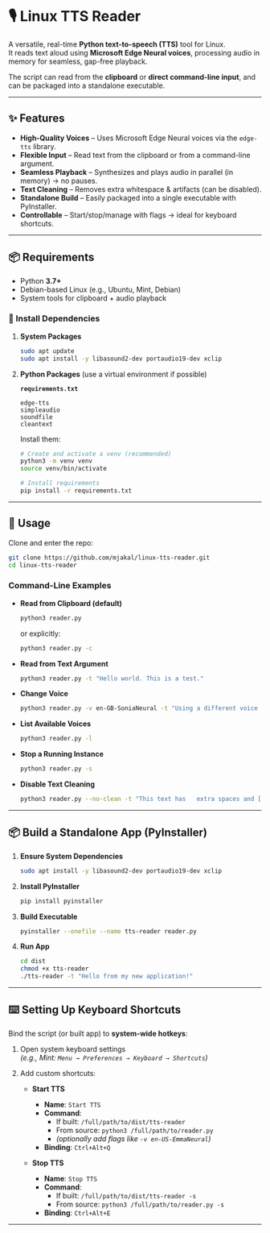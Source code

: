 # 🎙️ Linux TTS Reader

A versatile, real-time **Python text-to-speech (TTS)** tool for Linux.  
It reads text aloud using **Microsoft Edge Neural voices**, processing audio in memory for seamless, gap-free playback.  

The script can read from the **clipboard** or **direct command-line input**, and can be packaged into a standalone executable.

---

## ✨ Features

- **High-Quality Voices** – Uses Microsoft Edge Neural voices via the `edge-tts` library.  
- **Flexible Input** – Read text from the clipboard or from a command-line argument.  
- **Seamless Playback** – Synthesizes and plays audio in parallel (in memory) → no pauses.  
- **Text Cleaning** – Removes extra whitespace & artifacts (can be disabled).  
- **Standalone Build** – Easily packaged into a single executable with PyInstaller.  
- **Controllable** – Start/stop/manage with flags → ideal for keyboard shortcuts.  

---

## 📦 Requirements

- Python **3.7+**
- Debian-based Linux (e.g., Ubuntu, Mint, Debian)
- System tools for clipboard + audio playback

### 🔧 Install Dependencies

1. **System Packages**  
   ```bash
   sudo apt update
   sudo apt install -y libasound2-dev portaudio19-dev xclip
   ```

2. **Python Packages** (use a virtual environment if possible)

   **`requirements.txt`**  
   ```text
   edge-tts
   simpleaudio
   soundfile
   cleantext
   ```

   Install them:
   ```bash
   # Create and activate a venv (recommended)
   python3 -m venv venv
   source venv/bin/activate

   # Install requirements
   pip install -r requirements.txt
   ```

---

## 🚀 Usage

Clone and enter the repo:
```bash
git clone https://github.com/mjakal/linux-tts-reader.git
cd linux-tts-reader
```

### Command-Line Examples

- **Read from Clipboard (default)**  
  ```bash
  python3 reader.py
  ```
  or explicitly:
  ```bash
  python3 reader.py -c
  ```

- **Read from Text Argument**  
  ```bash
  python3 reader.py -t "Hello world. This is a test."
  ```

- **Change Voice**  
  ```bash
  python3 reader.py -v en-GB-SoniaNeural -t "Using a different voice now."
  ```

- **List Available Voices**  
  ```bash
  python3 reader.py -l
  ```

- **Stop a Running Instance**  
  ```bash
  python3 reader.py -s
  ```

- **Disable Text Cleaning**  
  ```bash
  python3 reader.py --no-clean -t "This text has   extra spaces and [tags]."
  ```

---

## 📦 Build a Standalone App (PyInstaller)

1. **Ensure System Dependencies**
   ```bash
   sudo apt install -y libasound2-dev portaudio19-dev xclip
   ```

2. **Install PyInstaller**
   ```bash
   pip install pyinstaller
   ```

3. **Build Executable**
   ```bash
   pyinstaller --onefile --name tts-reader reader.py
   ```

4. **Run App**
   ```bash
   cd dist
   chmod +x tts-reader
   ./tts-reader -t "Hello from my new application!"
   ```

---

## ⌨️ Setting Up Keyboard Shortcuts

Bind the script (or built app) to **system-wide hotkeys**:

1. Open system keyboard settings  
   _(e.g., Mint: `Menu → Preferences → Keyboard → Shortcuts`)_

2. Add custom shortcuts:

   - **Start TTS**  
     - **Name**: `Start TTS`  
     - **Command**:  
       - If built: `/full/path/to/dist/tts-reader`  
       - From source: `python3 /full/path/to/reader.py`  
       - _(optionally add flags like `-v en-US-EmmaNeural`)_
     - **Binding**: `Ctrl+Alt+Q`

   - **Stop TTS**  
     - **Name**: `Stop TTS`  
     - **Command**:  
       - If built: `/full/path/to/dist/tts-reader -s`  
       - From source: `python3 /full/path/to/reader.py -s`
     - **Binding**: `Ctrl+Alt+E`

---